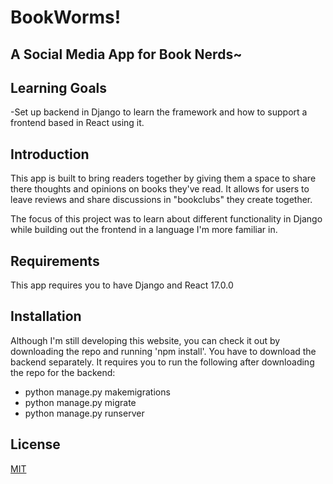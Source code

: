 # BookWorms! 
## A Social Media App for Book Nerds~



## Learning Goals

-Set up backend in Django to learn the framework and how to support a frontend based in React using it. 


## Introduction

This app is built to bring readers together by giving them a space to share there thoughts and opinions on books they've read. It allows for users to leave reviews and share discussions in "bookclubs" they create together. 

The focus of this project was to learn about different functionality in Django while building out the frontend in a language I'm more familiar in. 




## Requirements

This app requires you to have Django and React 17.0.0

## Installation

Although I'm still developing this website, you can check it out by downloading the repo and running 'npm install'. 
You have to download the backend separately. It requires you to run the following after downloading the repo for the backend:
- python manage.py makemigrations 
- python manage.py migrate 
- python manage.py runserver 

## License
[MIT](https://choosealicense.com/licenses/mit/)
